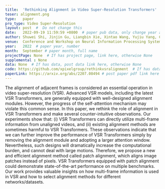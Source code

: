 ```yaml
---
title:  'Rethinking Alignment in Video Super-Resolution Transformers'  #  Paper title, covered by ''
teser: alignment.png
type:   paper
pro_type: Video Super-Resolution
layout: post  #  Do not change this
date:   2022-09-19 11:59:59 +0800  # paper pub data, only change year and month according to this format
author: Shuwei Shi, Jinjin Gu, Liangbin Xie, Xintao Wang, Yujiu Yang, Chao Dong
venue:  Conference and Workshop on Neural Information Processing Systems(NeurIPS), 2022 #Where it be, ICCV and CVPR remove IEEE Conference on,
year:   2022  # paper year, number
month:  September # paper month, full name
projectPage: None  # If has project page, link here, otherwise None
supplemental : None
data: None  # If has data, post data link here, otherwise None
code: https://github.com/xpixelgroup/rethinkvsralignment  # If has data, post code link here, otherwise None
paperLink: https://arxiv.org/abs/2207.08494 # post paper pdf link here
---
```


The alignment of adjacent frames is considered an essential operation in video super-resolution (VSR). Advanced VSR models, including the latest VSR Transformers, are generally equipped with well-designed alignment modules. However, the progress of the self-attention mechanism may violate this common sense. In this paper, we rethink the role of alignment in VSR Transformers and make several counter-intuitive observations. Our experiments show that: (i) VSR Transformers can directly utilize multi-frame information from unaligned videos, and (ii) existing alignment methods are sometimes harmful to VSR Transformers. These observations indicate that we can further improve the performance of VSR Transformers simply by removing the alignment module and adopting a larger attention window. Nevertheless, such designs will dramatically increase the computational burden, and cannot deal with large motions. Therefore, we propose a new and efficient alignment method called patch alignment, which aligns image patches instead of pixels. VSR Transformers equipped with patch alignment could demonstrate state-of-the-art performance on multiple benchmarks. Our work provides valuable insights on how multi-frame information is used in VSR and how to select alignment methods for different networks/datasets. 

